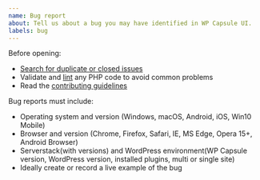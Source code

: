 ```yaml
---
name: Bug report
about: Tell us about a bug you may have identified in WP Capsule UI.
labels: bug
---
```

Before opening:

- [Search for duplicate or closed issues](https://github.com/crowdfavorite/wp-capsule-ui/issues?utf8=%E2%9C%93&q=is%3Aissue)
- Validate and [lint](https://github.com/crowdfavorite/wp-capsule-ui/blob/master/phpcs.xml) any PHP code to avoid common problems
- Read the [contributing guidelines](https://github.com/crowdfavorite/wp-capsule-ui/blob/master/.github/CONTRIBUTING.md)

Bug reports must include:

- Operating system and version (Windows, macOS, Android, iOS, Win10 Mobile)
- Browser and version (Chrome, Firefox, Safari, IE, MS Edge, Opera 15+, Android Browser)
- Serverstack(with versions) and WordPress environment(WP Capsule version, WordPress version, installed plugins, multi or single site)
- Ideally create or record a live example of the bug